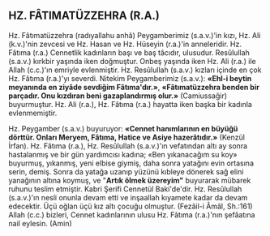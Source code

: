 ## HZ. FÂTIMATÜZZEHRA (R.A.)

Hz. Fâtımatüzzehra (radıyallahu anhâ) Pey­gamberimiz (s.a.v.)'in kızı, Hz. Ali (k.v.)'nin zev­cesi ve Hz. Hasan ve Hz. Hüseyin (r.a.)'in an­neleridir. Hz. Fâtıma (r.a.) Cennetlik kadınların başı ve baş tâcıdır, ulusudur. Resûlullah (s.a.v.) kırkbir yaşında iken doğmuştur. Onbeş yaşın­da iken Hz. Ali (r.a.) ile Allah (c.c.)'ın emriy­le evlenmiştir. Hz. Resûlullah (s.a.v.) kızları için­de en çok Hz. Fâtıma (r.a.)'yı severdi. Nitekim Pey­gamberimiz (s.a.v.): **«Ehl-i beytin meyanında en ziyâde sevdiğim Fâtıma'dır.»**, **«Fâtımatüzzehra benden bir parçadır. Onu kızdıran beni gazaplandırmış olur.»** (Camiussağir) buyurmuştur. Hz. Ali (r.a.), Hz. Fâtıma (r.a.) hayatta iken başka bir kadınla evlenmemiştir.

Hz. Peygamber (s.a.v.) buyuruyor: **«Cennet hanımlarının en büyüğü dörttür. Onları Meryem, Fâtıma, Hatice ve Asiye hazerâtıdır.»** (Kenzül İrfan). Hz. Fâtıma (r.a.), Hz. Resûlullah (s.a.v.)'ın vefatından altı ay sonra hastalanmış ve bir gün yardımcısı kadına; «Ben yıkanacağım su koy» buyurmuş, yıkanmış, yeni elbise giymiş, daha sonra yatağını evin ortasına serin, demiş. Sonra da yatağa uzanıp yüzünü kıbleye dönerek sağ elini yanağının altına koymuş, ve "**Artık öl­mek üzereyim"** buyurarak mübarek ruhunu tes­lim etmiştir. Kabri Şerifi Cennetül Baki'de'dir. Hz. Resûlullah (s.a.v.)'ın nesli onunla devam etti ve inşaallah kıyamete kadar da devam ede­cektir. Üçü oğlan üçü kız altı çocuğu olmuştur. (Fezâil-i Âmâl, Sh.:161) Allah (c.c.) bizleri, Cen­net kadınlarının ulusu Hz. Fâtıma (r.a.)'nın şefâatına nail eylesin. (Amin)
